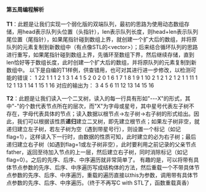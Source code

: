 #### 第五周编程解析 ####
**T1**：此题是让我们实现一个弱化版的双端队列，最初的思路为使用动态数组存储，用head表示队列头位置（头指针），len表示队列长度，则head+len表示队列尾位置（尾指针），如果尾指针碰到数组上界，就创建一个扩大后的数组，并将原队列的元素复制到新数组中（有点像STL的\<vector>）；后来结合循环队列的思路进行重写，如果尾指针碰到数组上界，先循环至数组下界，然后继续存储，直到len恰好等于数组长度，此时创建一个扩大后的数组，并将原队列的元素复制到新数组中。
以下是自编的T1样例，供查错用，也可对其进行进一步修改，以检测可能的错误：
1
22
1 1
1 2
1 3
1 4
1 5
2 0
2 0
1 6
1 7
1 8
1 9
1 10
2 1
2 1
2 1
2 1
1 11
1 12
1 13
1 14
1 15
1 16
对应的输出为：
3 4 5 6 11 12 13 14 15 16

**T2**：此题是让我们读入一个二叉树，读入的每一行具有形如"---X"的形式，其中"-"的个数代表节点所在的层次，而"X"为字母或星号，其中星号代表左子树不存在，字母代表具体的节点；读入数据以根节点->左子树->右子树的形式给出。因此，我们可以根据该性质**递归**建立二叉树，即先建立根节点；如果左子树非空，就递归建立左子树，若左子树为空（遇到带星号行），则设置一个标记（如记flag=1），这样读入下一行时，由数据的性质可知，此时建立的必为右子树；最后递归建立右子树（如遇到flag=1或左子树非空），此时要利用之前记录的父亲节点father，返回至待加入节点的上一层，然后建立右子树，同时消除标记（如记flag=0）。之后的先序、后序、中序遍历就非常简单了。
有趣的是，可以将带有具体节点参数的先序、后序、中序遍历写成结构体的方法，然后重载一个不带具体节点参数的先序、后序、中序遍历，重载的遍历直接以this为参数，调用带有具体节点参数的先序、后序、中序遍历。（终于不再写C with STL了，函数重载真香）